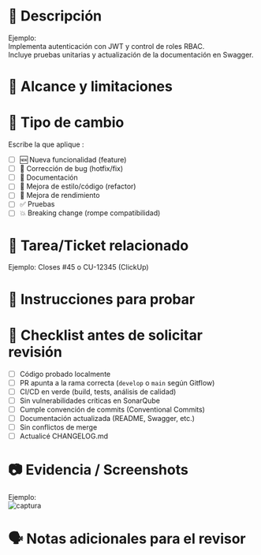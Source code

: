 # 📌 Descripción
<!-- Explica brevemente qué cambios realizaste y por qué -->
Ejemplo:  
Implementa autenticación con JWT y control de roles RBAC.  
Incluye pruebas unitarias y actualización de la documentación en Swagger.

# 📍 Alcance y limitaciones
<!-- Qué cubre y qué no cubre este PR -->

# 🎯 Tipo de cambio
Escribe la que aplique  :
- [ ] 🆕 Nueva funcionalidad (feature)
- [ ] 🐛 Corrección de bug (hotfix/fix)
- [ ] 📝 Documentación
- [ ] 🎨 Mejora de estilo/código (refactor)
- [ ] 🚀 Mejora de rendimiento
- [ ] ✅ Pruebas
- [ ] 💥 Breaking change (rompe compatibilidad)

# 🧾 Tarea/Ticket relacionado
<!-- Enlaza el ticket o issue asociado -->
Ejemplo: Closes #45 o CU-12345 (ClickUp)

# 🧩 Instrucciones para probar
<!-- Pasos para que el revisor pueda validar, si aplica -->

# 🧪 Checklist antes de solicitar revisión
- [ ] Código probado localmente
- [ ] PR apunta a la rama correcta (`develop` o `main` según Gitflow)
- [ ] CI/CD en verde (build, tests, análisis de calidad)
- [ ] Sin vulnerabilidades críticas en SonarQube
- [ ] Cumple convención de commits (Conventional Commits)
- [ ] Documentación actualizada (README, Swagger, etc.)
- [ ] Sin conflictos de merge
- [ ] Actualicé CHANGELOG.md

# 📷 Evidencia / Screenshots
<!-- Si aplica, adjunta capturas de pantalla o gifs mostrando el cambio -->
Ejemplo:  
![captura](url-de-la-imagen)

# 🗣 Notas adicionales para el revisor
<!-- Información extra que pueda ser útil para la revisión -->
